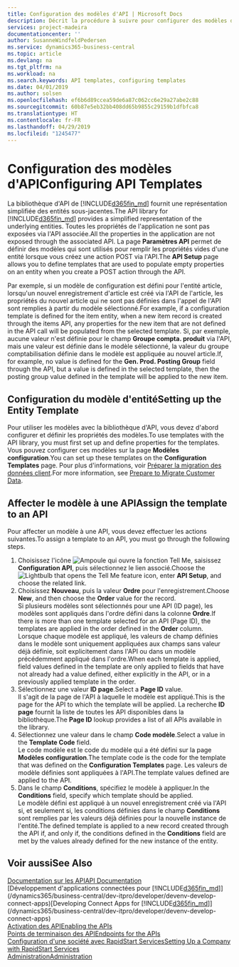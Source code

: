 ```yaml
---
title: Configuration des modèles d'API | Microsoft Docs
description: Décrit la procédure à suivre pour configurer des modèles d'API pour Dynamics 365 Business Central.
services: project-madeira
documentationcenter: ''
author: SusanneWindfeldPedersen
ms.service: dynamics365-business-central
ms.topic: article
ms.devlang: na
ms.tgt_pltfrm: na
ms.workload: na
ms.search.keywords: API templates, configuring templates
ms.date: 04/01/2019
ms.author: solsen
ms.openlocfilehash: ef6b6d89ccea59de6a87c062cc6e29a27abe2c88
ms.sourcegitcommit: 60b87e5eb32bb408dd65b9855c29159b1dfbfca8
ms.translationtype: HT
ms.contentlocale: fr-FR
ms.lasthandoff: 04/29/2019
ms.locfileid: "1245477"
---
```

# <a name="configuring-api-templates"></a><span data-ttu-id="f457d-103">Configuration des modèles d'API</span><span class="sxs-lookup"><span data-stu-id="f457d-103">Configuring API Templates</span></span>
<span data-ttu-id="f457d-104">La bibliothèque d'API de [!INCLUDE[d365fin_md](includes/d365fin_md.md)] fournit une représentation simplifiée des entités sous-jacentes.</span><span class="sxs-lookup"><span data-stu-id="f457d-104">The API library for [!INCLUDE[d365fin_md](includes/d365fin_md.md)] provides a simplified representation of the underlying entities.</span></span> <span data-ttu-id="f457d-105">Toutes les propriétés de l'application ne sont pas exposées via l'API associée.</span><span class="sxs-lookup"><span data-stu-id="f457d-105">All the properties in the application are not exposed through the associated API.</span></span> <span data-ttu-id="f457d-106">La page **Paramètres API** permet de définir des modèles qui sont utilisés pour remplir les propriétés vides d'une entité lorsque vous créez une action POST via l'API.</span><span class="sxs-lookup"><span data-stu-id="f457d-106">The **API Setup** page allows you to define templates that are used to populate empty properties on an entity when you create a POST action through the API.</span></span> 

<span data-ttu-id="f457d-107">Par exemple, si un modèle de configuration est défini pour l'entité article, lorsqu'un nouvel enregistrement d'article est créé via l'API de l'article, les propriétés du nouvel article qui ne sont pas définies dans l'appel de l'API sont remplies à partir du modèle sélectionné.</span><span class="sxs-lookup"><span data-stu-id="f457d-107">For example, if a configuration template is defined for the item entity, when a new item record is created through the items API, any properties for the new item that are not defined in the API call will be populated from the selected template.</span></span> <span data-ttu-id="f457d-108">Si, par exemple, aucune valeur n'est définie pour le champ **Groupe compta. produit** via l'API, mais une valeur est définie dans le modèle sélectionné, la valeur du groupe comptabilisation définie dans le modèle est appliquée au nouvel article.</span><span class="sxs-lookup"><span data-stu-id="f457d-108">If, for example, no value is defined for the **Gen. Prod. Posting Group** field through the API, but a value is defined in the selected template, then the posting group value defined in the template will be applied to the new item.</span></span> 

## <a name="setting-up-the-entity-template"></a><span data-ttu-id="f457d-109">Configuration du modèle d'entité</span><span class="sxs-lookup"><span data-stu-id="f457d-109">Setting up the Entity Template</span></span>
<span data-ttu-id="f457d-110">Pour utiliser les modèles avec la bibliothèque d'API, vous devez d'abord configurer et définir les propriétés des modèles.</span><span class="sxs-lookup"><span data-stu-id="f457d-110">To use templates with the API library, you must first set up and define properties for the templates.</span></span> <span data-ttu-id="f457d-111">Vous pouvez configurer ces modèles sur la page **Modèles configuration**.</span><span class="sxs-lookup"><span data-stu-id="f457d-111">You can set up these templates on the **Configuration Templates** page.</span></span> <span data-ttu-id="f457d-112">Pour plus d'informations, voir [Préparer la migration des données client](admin-use-templates-to-prepare-customer-data-for-migration.md).</span><span class="sxs-lookup"><span data-stu-id="f457d-112">For more information, see [Prepare to Migrate Customer Data](admin-use-templates-to-prepare-customer-data-for-migration.md).</span></span> 

## <a name="assign-the-template-to-an-api"></a><span data-ttu-id="f457d-113">Affecter le modèle à une API</span><span class="sxs-lookup"><span data-stu-id="f457d-113">Assign the template to an API</span></span>

<span data-ttu-id="f457d-114">Pour affecter un modèle à une API, vous devez effectuer les actions suivantes.</span><span class="sxs-lookup"><span data-stu-id="f457d-114">To assign a template to an API, you must go through the following steps.</span></span>

1. <span data-ttu-id="f457d-115">Choisissez l'icône ![Ampoule qui ouvre la fonction Tell Me](media/ui-search/search_small.png "Dites-moi ce que vous voulez faire"), saisissez **Configuration API**, puis sélectionnez le lien associé.</span><span class="sxs-lookup"><span data-stu-id="f457d-115">Choose the ![Lightbulb that opens the Tell Me feature](media/ui-search/search_small.png "Tell me what you want to do") icon, enter **API Setup**, and choose the related link.</span></span>
2. <span data-ttu-id="f457d-116">Choisissez **Nouveau**, puis la valeur **Ordre** pour l'enregistrement.</span><span class="sxs-lookup"><span data-stu-id="f457d-116">Choose **New**, and then choose the **Order** value for the record.</span></span>  
<span data-ttu-id="f457d-117">Si plusieurs modèles sont sélectionnés pour une API (ID page), les modèles sont appliqués dans l'ordre défini dans la colonne **Ordre**.</span><span class="sxs-lookup"><span data-stu-id="f457d-117">If there is more than one template selected for an API (Page ID), the templates are applied in the order defined in the **Order** column.</span></span>   
<span data-ttu-id="f457d-118">Lorsque chaque modèle est appliqué, les valeurs de champ définies dans le modèle sont uniquement appliquées aux champs sans valeur déjà définie, soit explicitement dans l'API ou dans un modèle précédemment appliqué dans l'ordre.</span><span class="sxs-lookup"><span data-stu-id="f457d-118">When each template is applied, field values defined in the template are only applied to fields that have not already had a value defined, either explicitly in the API, or in a previously applied template in the order.</span></span> 
3. <span data-ttu-id="f457d-119">Sélectionnez une valeur **ID page**.</span><span class="sxs-lookup"><span data-stu-id="f457d-119">Select a **Page ID** value.</span></span>  
<span data-ttu-id="f457d-120">Il s'agit de la page de l'API à laquelle le modèle est appliqué.</span><span class="sxs-lookup"><span data-stu-id="f457d-120">This is the page for the API to which the template will be applied.</span></span> <span data-ttu-id="f457d-121">La recherche **ID page** fournit la liste de toutes les API disponibles dans la bibliothèque.</span><span class="sxs-lookup"><span data-stu-id="f457d-121">The **Page ID** lookup provides a list of all APIs available in the library.</span></span>
4. <span data-ttu-id="f457d-122">Sélectionnez une valeur dans le champ **Code modèle**.</span><span class="sxs-lookup"><span data-stu-id="f457d-122">Select a value in the **Template Code** field.</span></span>  
<span data-ttu-id="f457d-123">Le code modèle est le code du modèle qui a été défini sur la page **Modèles configuration**.</span><span class="sxs-lookup"><span data-stu-id="f457d-123">The template code is the code for the template that was defined on the **Configuration Templates** page.</span></span> <span data-ttu-id="f457d-124">Les valeurs de modèle définies sont appliquées à l'API.</span><span class="sxs-lookup"><span data-stu-id="f457d-124">The template values defined are applied to the API.</span></span> 
5. <span data-ttu-id="f457d-125">Dans le champ **Conditions**, spécifiez le modèle à appliquer.</span><span class="sxs-lookup"><span data-stu-id="f457d-125">In the **Conditions** field, specify which template should be applied.</span></span>  
<span data-ttu-id="f457d-126">Le modèle défini est appliqué à un nouvel enregistrement créé via l'API si, et seulement si, les conditions définies dans le champ **Conditions** sont remplies par les valeurs déjà définies pour la nouvelle instance de l'entité.</span><span class="sxs-lookup"><span data-stu-id="f457d-126">The defined template is applied to a new record created through the API if, and only if, the conditions defined in the **Conditions** field are met by the values already defined for the new instance of the entity.</span></span>

## <a name="see-also"></a><span data-ttu-id="f457d-127">Voir aussi</span><span class="sxs-lookup"><span data-stu-id="f457d-127">See Also</span></span>
[<span data-ttu-id="f457d-128">Documentation sur les API</span><span class="sxs-lookup"><span data-stu-id="f457d-128">API Documentation</span></span>](/dynamics-nav/fin-graph)  
<span data-ttu-id="f457d-129">[Développement d'applications connectées pour [!INCLUDE[d365fin_md](includes/d365fin_md.md)]](/dynamics365/business-central/dev-itpro/developer/devenv-develop-connect-apps)</span><span class="sxs-lookup"><span data-stu-id="f457d-129">[Developing Connect Apps for [!INCLUDE[d365fin_md](includes/d365fin_md.md)]](/dynamics365/business-central/dev-itpro/developer/devenv-develop-connect-apps)</span></span>  
[<span data-ttu-id="f457d-130">Activation des API</span><span class="sxs-lookup"><span data-stu-id="f457d-130">Enabling the APIs</span></span>](/dynamics-nav/enabling-apis-for-dynamics-nav)  
[<span data-ttu-id="f457d-131">Points de terminaison des API</span><span class="sxs-lookup"><span data-stu-id="f457d-131">Endpoints for the APIs</span></span>](/dynamics-nav/endpoints-apis-for-dynamics)  
[<span data-ttu-id="f457d-132">Configuration d'une société avec RapidStart Services</span><span class="sxs-lookup"><span data-stu-id="f457d-132">Setting Up a Company with RapidStart Services</span></span>](admin-set-up-a-company-with-rapidstart.md)  
[<span data-ttu-id="f457d-133">Administration</span><span class="sxs-lookup"><span data-stu-id="f457d-133">Administration</span></span>](admin-setup-and-administration.md)